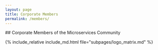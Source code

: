 ```yaml
---
layout: page
title: Corporate Members
permalink: /members/
---
```


<section style="margin-bottom: 50px;">
<div class="container">
<div class="row">
<div class="col-xs-12" markdown="1">

<div class="section-title" markdown="1">
## Corporate Members of the Microservices Community
</div>

<div class="col-xs-10" style="margin-bottom:50px;">

<style type="text/css">
  .logo_thumbnail {
    padding: .5vw;
    background-color: #fff;
    border-radius: .25rem;
    -webkit-transition: all .2s ease-in-out;
    -o-transition: all .2s ease-in-out;
    transition: all .2s ease-in-out;
    max-width: 100%;
    height: auto;
  }
</style>

  {% include_relative include_md.html file="subpages/logo_matrix.md" %}

</div>
</section>